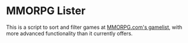 # MMORPG Lister

This is a script to sort and filter games at [MMORPG.com's gamelist](http://www.mmorpg.com/gamelist.cfm), with more advanced functionality than it currently offers.

